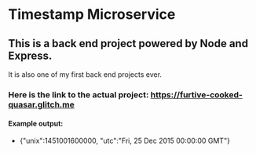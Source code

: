 # Timestamp Microservice

## This is a back end project powered by Node and Express.

It is also one of my first back end projects ever.

### Here is the link to the actual project: https://furtive-cooked-quasar.glitch.me


#### Example output:
* {"unix":1451001600000, "utc":"Fri, 25 Dec 2015 00:00:00 GMT"}
